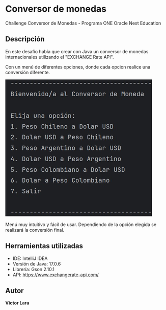 # Conversor de monedas
Challenge Conversor de Monedas - Programa ONE Oracle Next Education

## Descripción
En este desafio había que crear con Java un conversor de monedas internacionales utilizando el "EXCHANGE Rate API".

Con un menú de diferentes opciones, donde cada opcion realice una conversión diferente.

![alt text](Menú.jpg)

Menú muy intuitivo y fácil de usar.
Dependiendo de la opción elegida se realizará la conversión final.

## Herramientas utilizadas
- IDE: IntelliJ IDEA
- Versión de Java: 17.0.6
- Librería: Gson 2.10.1
- API: https://www.exchangerate-api.com/

## Autor
**Victor Lara**
